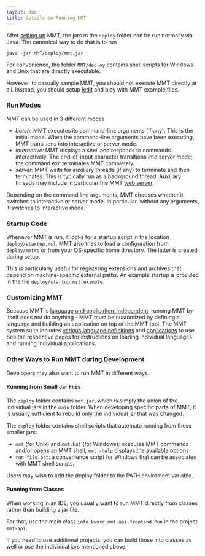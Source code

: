 ```yaml
---
layout: doc
title: Details on Running MMT
---
```


After [setting up](index.html) MMT, the jars in the `deploy` folder can be run normally via Java.
The canonical way to do that is to run
```
java -jar MMT/deploy/mmt.jar
```

For convenience, the folder `MMT/deploy` contains shell scripts for Windows and Unix that are directly executable.

However, to casually sample MMT, you should not execute MMT directly at all.
Instead, you should setup [jedit](jedit.html) and play with MMT example files.

### Run Modes

MMT can be used in 3 different modes

* *batch:* MMT executes its command-line arguments (if any).
    This is the initial mode. When the command-line arguments have been executing, MMT transitions into interactive or server mode.
* *interactive:* MMT displays a shell and responds to commands interactively.
    The end-of-input character transitions into server mode; the command exit terminates MMT completely.
* *server:* MMT waits for auxiliary threads (if any) to terminate and then terminates. This is typically run as a background thread.
    Auxiliary threads may include in particular the MMT [web server](../applications/server.html).

Depending on the command line arguments, MMT chooses whether it switches to interactive or server mode.
In particular, without any arguments, it switches to interactive mode.

### Startup Code

Whenever MMT is run, it looks for a startup script in the location `deploy/startup.msl`.
MMT also tries to load a configuration from `deploy/mmtrc` or from your OS-specific home directory.
The latter is created during setup.

This is particularly useful for registering extensions and archives that depend on machine-specific external paths.
An example startup is provided in the file `deploy/startup.msl.example`.

### Customizing MMT

Because MMT is [language and application-independent](../philosophy/independence.html), running MMT by itself does not do anything - MMT must be customized by defining a language and building an application on top of the MMT tool.
The MMT system suite includes [various language definitions](../applications/oaf.html) and [applications](../applications/) to use.
See the respective pages for instructions on loading individual languages and running individual applications.

### Other Ways to Run MMT during Development

Developers may also want to run MMT in different ways.

#### Running from Small Jar Files

The `deploy` folder contains `mmt.jar`, which is simply the union of the individual jars in the `main` folder.
When developing specific parts of MMT, it is usually sufficient to rebuild only the individual jar that was changed.

The `deploy` folder contains shell scripts that automate running from these smaller jars:

* `mmt` (for Unix) and `mmt.bat` (for Windows): executes MMT commands and/or opens an [MMT shell](../applications/shell.html), `mmt -help` displays the available options
* `run-file.bat`: a convenience script for Windows that can be associated with MMT shell scripts.

Users may wish to add the deploy folder to the PATH enviroment variable.

#### Running from Classes

When working in an IDE, you usually want to run MMT directly from classes rather than building a jar file.

For that, use the main class `info.kwarc.mmt.api.frontend.Run` in the project `mmt-api`.

If you need to use additional projects, you can build those into classes as well or use the individual jars mentioned above.

